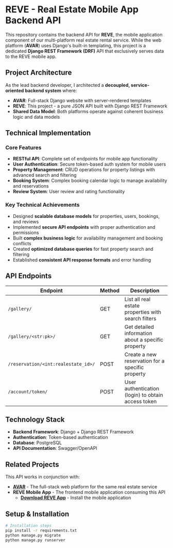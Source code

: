 # REVE - Real Estate Mobile App Backend API

This repository contains the backend API for **REVE**, the mobile application component of our multi-platform real estate rental service. While the web platform (**AVAR**) uses Django's built-in templating, this project is a dedicated **Django REST Framework (DRF)** API that exclusively serves data to the REVE mobile app.

## Project Architecture

As the lead backend developer, I architected a **decoupled, service-oriented backend system** where:
- **AVAR**: Full-stack Django website with server-rendered templates
- **REVE**: This project - a pure JSON API built with Django REST Framework
- **Shared Data Model**: Both platforms operate against coherent business logic and data models

## Technical Implementation

### Core Features
- **RESTful API**: Complete set of endpoints for mobile app functionality
- **User Authentication**: Secure token-based auth system for mobile users
- **Property Management**: CRUD operations for property listings with advanced search and filtering
- **Booking System**: Complex booking calendar logic to manage availability and reservations
- **Review System**: User review and rating functionality

### Key Technical Achievements
- Designed **scalable database models** for properties, users, bookings, and reviews
- Implemented **secure API endpoints** with proper authentication and permissions
- Built **complex business logic** for availability management and booking conflicts
- Created **optimized database queries** for fast property search and filtering
- Established **consistent API response formats** and error handling

## API Endpoints

| Endpoint | Method | Description |
|----------|--------|-------------|
| `/gallery/` | GET | List all real estate properties with search filters |
| `/gallery/<str:pk>/` | GET | Get detailed information about a specific property |
| `/reservation/<int:realestate_id>/` | POST | Create a new reservation for a specific property |
| `/account/token/` | POST | User authentication (login) to obtain access token |

## Technology Stack

- **Backend Framework**: Django + Django REST Framework
- **Authentication**: Token-based authentication
- **Database**: PostgreSQL
- **API Documentation**: Swagger/OpenAPI

## Related Projects

This API works in conjunction with:
- **[AVAR](https://github.com/Amr-Namora/AVAR---website)** - The full-stack web platform for the same real estate service
- **REVE Mobile App** - The frontend mobile application consuming this API
  - **[Download REVE App](https://www.mediafire.com/file/vkwpdkplh6u5gdz/REVE.apk/file)** - Install the mobile application

## Setup & Installation

```bash
# Installation steps
pip install -r requirements.txt
python manage.py migrate
python manage.py runserver
